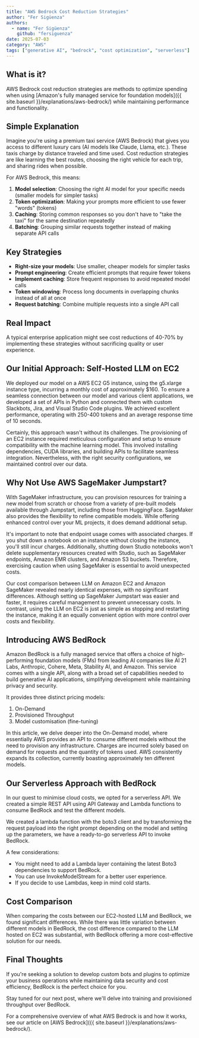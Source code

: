 ```yaml
---
title: "AWS Bedrock Cost Reduction Strategies"
author: "Fer Sigüenza"
authors:
  - name: "Fer Sigüenza"
    github: "fersiguenza"
date: 2025-07-03
category: "AWS"
tags: ["generative AI", "bedrock", "cost optimization", "serverless"]
---
```


## What is it?

AWS Bedrock cost reduction strategies are methods to optimize spending when using [Amazon's fully managed service for foundation models]({{ site.baseurl }}/explanations/aws-bedrock/) while maintaining performance and functionality.

## Simple Explanation

Imagine you're using a premium taxi service (AWS Bedrock) that gives you access to different luxury cars (AI models like Claude, Llama, etc.). These taxis charge by distance traveled and time used. Cost reduction strategies are like learning the best routes, choosing the right vehicle for each trip, and sharing rides when possible.

For AWS Bedrock, this means:

1. **Model selection**: Choosing the right AI model for your specific needs (smaller models for simpler tasks)
2. **Token optimization**: Making your prompts more efficient to use fewer "words" (tokens)
3. **Caching**: Storing common responses so you don't have to "take the taxi" for the same destination repeatedly
4. **Batching**: Grouping similar requests together instead of making separate API calls

## Key Strategies

- **Right-size your models**: Use smaller, cheaper models for simpler tasks
- **Prompt engineering**: Create efficient prompts that require fewer tokens
- **Implement caching**: Store frequent responses to avoid repeated model calls
- **Token windowing**: Process long documents in overlapping chunks instead of all at once
- **Request batching**: Combine multiple requests into a single API call

## Real Impact

A typical enterprise application might see cost reductions of 40-70% by implementing these strategies without sacrificing quality or user experience.

## Our Initial Approach: Self-Hosted LLM on EC2

We deployed our model on a AWS EC2 G5 instance, using the g5.xlarge instance type, incurring a monthly cost of approximately $160. To ensure a seamless connection between our model and various client applications, we developed a set of APIs in Python and connected them with custom Slackbots, Jira, and Visual Studio Code plugins. We achieved excellent performance, operating with 250-400 tokens and an average response time of 10 seconds.

Certainly, this approach wasn't without its challenges. The provisioning of an EC2 instance required meticulous configuration and setup to ensure compatibility with the machine learning model. This involved installing dependencies, CUDA libraries, and building APIs to facilitate seamless integration. Nevertheless, with the right security configurations, we maintained control over our data.

## Why Not Use AWS SageMaker Jumpstart?

With SageMaker infrastructure, you can provision resources for training a new model from scratch or choose from a variety of pre-built models available through Jumpstart, including those from HuggingFace. SageMaker also provides the flexibility to refine compatible models. While offering enhanced control over your ML projects, it does demand additional setup.

It's important to note that endpoint usage comes with associated charges. If you shut down a notebook on an instance without closing the instance, you'll still incur charges. Additionally, shutting down Studio notebooks won't delete supplementary resources created with Studio, such as SageMaker endpoints, Amazon EMR clusters, and Amazon S3 buckets. Therefore, exercising caution when using SageMaker is essential to avoid unexpected costs.

Our cost comparison between LLM on Amazon EC2 and Amazon SageMaker revealed nearly identical expenses, with no significant differences. Although setting up SageMaker Jumpstart was easier and faster, it requires careful management to prevent unnecessary costs. In contrast, using the LLM on EC2 is just as simple as stopping and restarting the instance, making it an equally convenient option with more control over costs and flexibility.

## Introducing AWS BedRock

Amazon BedRock is a fully managed service that offers a choice of high-performing foundation models (FMs) from leading AI companies like AI 21 Labs, Anthropic, Cohere, Meta, Stability AI, and Amazon. This service comes with a single API, along with a broad set of capabilities needed to build generative AI applications, simplifying development while maintaining privacy and security.

It provides three distinct pricing models:
1. On-Demand
2. Provisioned Throughput
3. Model customisation (fine-tuning)

In this article, we delve deeper into the On-Demand model, where essentially AWS provides an API to consume different models without the need to provision any infrastructure. Charges are incurred solely based on demand for requests and the quantity of tokens used. AWS consistently expands its collection, currently boasting approximately ten different models.

## Our Serverless Approach with BedRock

In our quest to minimise cloud costs, we opted for a serverless API. We created a simple REST API using API Gateway and Lambda functions to consume BedRock and test the different models.

We created a lambda function with the boto3 client and by transforming the request payload into the right prompt depending on the model and setting up the parameters, we have a ready-to-go serverless API to invoke BedRock.

A few considerations:
- You might need to add a Lambda layer containing the latest Boto3 dependencies to support BedRock.
- You can use InvokeModelStream for a better user experience.
- If you decide to use Lambdas, keep in mind cold starts.

## Cost Comparison

When comparing the costs between our EC2-hosted LLM and BedRock, we found significant differences. While there was little variation between different models in BedRock, the cost difference compared to the LLM hosted on EC2 was substantial, with BedRock offering a more cost-effective solution for our needs.

## Final Thoughts

If you're seeking a solution to develop custom bots and plugins to optimize your business operations while maintaining data security and cost efficiency, BedRock is the perfect choice for you.

Stay tuned for our next post, where we'll delve into training and provisioned throughput over BedRock.

For a comprehensive overview of what AWS Bedrock is and how it works, see our article on [AWS Bedrock]({{ site.baseurl }}/explanations/aws-bedrock/).
